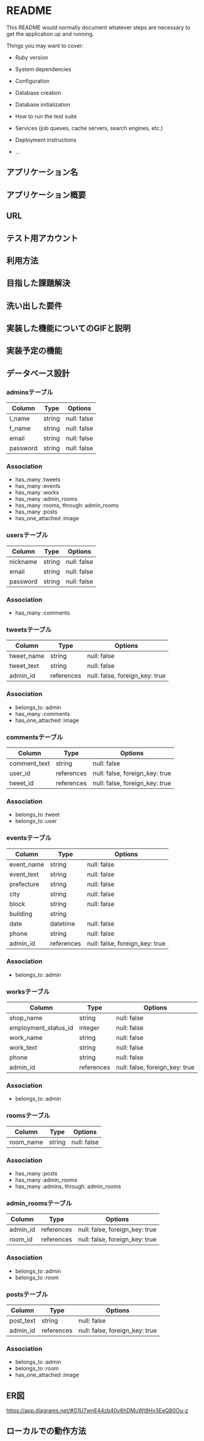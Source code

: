 # README

This README would normally document whatever steps are necessary to get the
application up and running.

Things you may want to cover:

* Ruby version

* System dependencies

* Configuration

* Database creation

* Database initialization

* How to run the test suite

* Services (job queues, cache servers, search engines, etc.)

* Deployment instructions

* ...

## アプリケーション名

## アプリケーション概要

## URL

## テスト用アカウント

## 利用方法	

## 目指した課題解決

## 洗い出した要件

## 実装した機能についてのGIFと説明

## 実装予定の機能

## データベース設計

### adminsテーブル
| Column   | Type   | Options     |
| -------- | ------ | ----------- |
| l_name | string | null: false |
| f_name | string | null: false |
| email | string | null: false |
| password | string | null: false |
### Association
- has_many :tweets
- has_many :events
- has_many :works
- has_many :admin_rooms 
- has_many :rooms, through: admin_rooms
- has_many :posts
- has_one_attached :image

### usersテーブル
| Column   | Type   | Options     |
| -------- | ------ | ----------- |
| nickname | string | null: false |
| email | string | null: false |
| password | string | null: false |
### Association
- has_many :comments

### tweetsテーブル
| Column   | Type   | Options     |
| -------- | ------ | ----------- |
| tweet_name | string | null: false |
| tweet_text | string | null: false |
| admin_id | references | null: false, foreign_key: true |
### Association
- belongs_to :admin
- has_many :comments
- has_one_attached :image

### commentsテーブル
| Column   | Type   | Options     |
| -------- | ------ | ----------- |
| comment_text | string | null: false |
| user_id | references | null: false, foreign_key: true |
| tweet_id | references | null: false, foreign_key: true |
### Association
- belongs_to :tweet
- belongs_to :user

### eventsテーブル
| Column   | Type   | Options     |
| -------- | ------ | ----------- |
| event_name | string | null: false |
| event_text | string | null: false |
| prefecture | string | null: false |
| city | string | null: false |
| block | string | null: false |
| building | string | |
| date | datetime | null: false |
| phone | string | null: false |
| admin_id | references | null: false, foreign_key: true |
### Association
- belongs_to :admin

### worksテーブル
| Column   | Type   | Options     |
| -------- | ------ | ----------- |
| shop_name | string | null: false |
| employment_status_id | integer | null: false |
| work_name | string | null: false |
| work_text | string | null: false |
| phone | string | null: false |
| admin_id | references | null: false, foreign_key: true |
### Association
- belongs_to :admin

### roomsテーブル
| Column   | Type   | Options     |
| -------- | ------ | ----------- |
| room_name | string | null: false |
### Association
- has_many :posts
- has_many :admin_rooms
- has_many :admins, through: admin_rooms

### admin_roomsテーブル
| Column   | Type   | Options     |
| -------- | ------ | ----------- |
| admin_id | references | null: false, foreign_key: true |
| room_id | references | null: false, foreign_key: true |
### Association
- belongs_to :admin
- belongs_to :room

### postsテーブル
| Column   | Type   | Options     |
| -------- | ------ | ----------- |
| post_text | string | null: false |
| admin_id | references | null: false, foreign_key: true |
### Association
- belongs_to :admin
- belongs_to :room
- has_one_attached :image

## ER図
https://app.diagrams.net/#G1U7wnE44zb40v6hDMuWt9Hv3EeQ80Ou-z

## ローカルでの動作方法